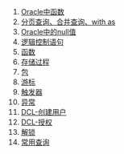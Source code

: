 1. [Oracle中函数][oracle01]
1. [分页查询、合并查询、with as][oracle02]
1. [Oracle中的null值][oracle03]
1. [逻辑控制语句][oracle04]
1. [函数][function]
1. [存储过程][procedure]
1. [包][package]
1. [游标][cursor]
1. [触发器][trigger]
1. [异常][exception]
1. [DCL-创建用户][dcl1]
1. [DCL-授权][dcl2]
1. [解锁][lock]
1. [常用查询][common]









[oracle01]: https://fgq233.github.io/md/oracle/oracle01
[oracle02]: https://fgq233.github.io/md/oracle/oracle02
[oracle03]: https://fgq233.github.io/md/oracle/oracle03
[oracle04]: https://fgq233.github.io/md/oracle/oracle04
[function]: https://fgq233.github.io/md/oracle/function
[procedure]: https://fgq233.github.io/md/oracle/procedure
[package]: https://fgq233.github.io/md/oracle/package
[cursor]: https://fgq233.github.io/md/oracle/cursor
[trigger]: https://fgq233.github.io/md/oracle/trigger
[exception]: https://fgq233.github.io/md/oracle/exception
[dcl1]: https://fgq233.github.io/md/oracle/dcl1
[dcl2]: https://fgq233.github.io/md/oracle/dcl2
[lock]: https://fgq233.github.io/md/oracle/lock
[common]: https://fgq233.github.io/md/oracle/common

